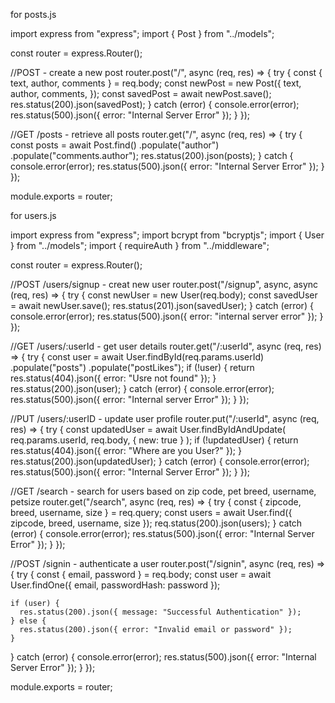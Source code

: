 for posts.js

import express from "express";
import { Post } from "../models";

const router = express.Router();

//POST - create a new post
router.post("/", async (req, res) => {
  try {
    const { text, author, comments } = req.body;
    const newPost = new Post({
      text,
      author,
      comments,
    });
    const savedPost = await newPost.save();
    res.status(200).json(savedPost);
  } catch (error) {
    console.error(error);
    res.status(500).json({ error: "Internal Server Error" });
  }
});

//GET /posts - retrieve all posts
router.get("/", async (req, res) => {
  try {
    const posts = await Post.find()
      .populate("author")
      .populate("comments.author");
    res.status(200).json(posts);
  } catch {
    console.error(error);
    res.status(500).json({ error: "Internal Server Error" });
  }
});

module.exports = router;


for users.js

import express from "express";
import bcrypt from "bcryptjs";
import { User } from "../models";
import { requireAuth } from "../middleware";

const router = express.Router();

//POST /users/signup - creat new user
router.post("/signup", async, async (req, res) => {
  try {
    const newUser = new User(req.body);
    const savedUser = await newUser.save();
    res.status(201).json(savedUser);
  } catch (error) {
    console.error(error);
    res.status(500).json({ error: "internal server error" });
  }
});

//GET /users/:userId - get user details
router.get("/:userId", async (req, res) => {
  try {
    const user = await User.findById(req.params.userId)
      .populate("posts")
      .populate("postLikes");
    if (!user) {
      return res.status(404).json({ error: "Usre not found" });
    }
    res.status(200).json(user);
  } catch (error) {
    console.error(error);
    res.status(500).json({ error: "Internal server Error" });
  }
});

//PUT /users/:userID - update user profile
router.put("/:userId", async (req, res) => {
  try {
    const updatedUser = await User.findByIdAndUpdate(
      req.params.userId,
      req.body,
      { new: true }
    );
    if (!updatedUser) {
      return res.status(404).json({ error: "Where are you User?" });
    }
    res.status(200).json(updatedUser);
  } catch (error) {
    console.error(error);
    res.status(500).json({ error: "Internal Server Error" });
  }
});

//GET /search - search for users based on zip code, pet breed, username, petsize
router.get("/search", async (req, res) => {
  try {
    const { zipcode, breed, username, size } = req.query;
    const users = await User.find({ zipcode, breed, username, size });
    req.status(200).json(users);
  } catch (error) {
    console.error(error);
    res.status(500).json({ error: "Internal Server Error" });
  }
});

//POST /signin - authenticate a user
router.post("/signin", async (req, res) => {
  try {
    const { email, password } = req.body;
    const user = await User.findOne({ email, passwordHash: password });

    if (user) {
      res.status(200).json({ message: "Successful Authentication" });
    } else {
      res.status(200).json({ error: "Invalid email or password" });
    }
  } catch (error) {
    console.error(error);
    res.status(500).json({ error: "Internal Server Error" });
  }
});

module.exports = router;
